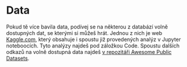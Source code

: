 # Data

Pokud tě více bavila data, podívej se na některou z databází volně dostupných dat, se kterými si můžeš hrát. Jednou z nich je web [Kaggle.com](https://www.kaggle.com/datasets), který obsahuje i spoustu již provedených analýz v Jupyter noteboocích. Tyto analýzy najdeš pod záložkou Code. Spoustu dalších odkazů na volně dostupná data najdeš [v repozitáři Awesome Public Datasets](https://github.com/awesomedata/awesome-public-datasets).
